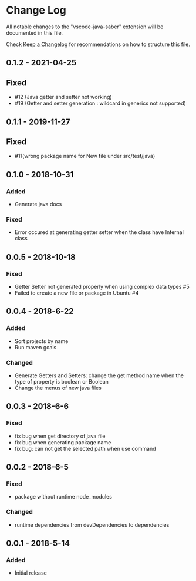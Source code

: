 # Change Log
All notable changes to the "vscode-java-saber" extension will be documented in this file.

Check [Keep a Changelog](http://keepachangelog.com/) for recommendations on how to structure this file.

## 0.1.2 - 2021-04-25
## Fixed
- #12 (Java getter and setter not working)
- #19 (Getter and setter generation : wildcard in generics not supported)

## 0.1.1 - 2019-11-27
## Fixed
- #11(wrong package name for New file under src/test/java)

## 0.1.0 - 2018-10-31
### Added
- Generate java docs

### Fixed
- Error occured at generating getter setter when the class have Internal class

## 0.0.5 - 2018-10-18
### Fixed
- Getter Setter not generated properly when using complex data types #5
- Failed to create a new file or package in Ubuntu #4

## 0.0.4 - 2018-6-22
### Added
- Sort projects by name
- Run maven goals

### Changed
- Generate Getters and Setters: change the get method name when the type of property is boolean or Boolean
- Change the menus of new java files

## 0.0.3 - 2018-6-6
### Fixed
- fix bug when get directory of java file
- fix bug when generating package name
- fix bug: can not get the selected path when use command

## 0.0.2 - 2018-6-5
### Fixed
- package without runtime node_modules

### Changed
- runtime dependencies from devDependencies to dependencies

## 0.0.1 - 2018-5-14
### Added
- Initial release